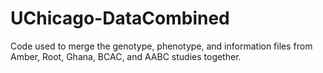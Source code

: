 # UChicago-DataCombined
Code used to merge the genotype, phenotype, and information files from Amber, Root, Ghana, BCAC, and AABC studies together.
